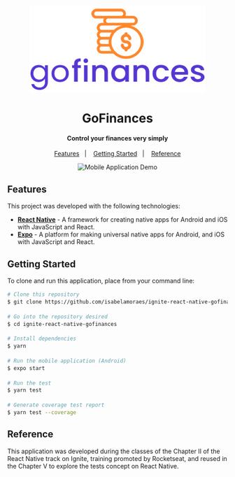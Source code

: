 <h1 align="center">
  <br>
    <img src="https://github.com/isabelamoraes/ignite-react-native-gofinances/blob/main/demo/logo.jpg?raw=true" alt="gofinances">
  <br>
  <br>
  GoFinances
</h1>

<h4 align="center">
  Control your finances very simply 
</h4>

<p align="center">
  <a href="#features">Features</a>&nbsp;&nbsp;&nbsp;|&nbsp;&nbsp;&nbsp;
  <a href="#getting-started">Getting Started</a>&nbsp;&nbsp;&nbsp;|&nbsp;&nbsp;&nbsp;
  <a href="#reference">Reference</a>
</p>

<p align="center">
  <img alt="Mobile Application Demo" src="https://github.com/isabelamoraes/ignite-react-native-gofinances/blob/main/demo/gofinances.gif?raw=true" width="60%">
</p>

## Features

This project was developed with the following technologies:

-  **[React Native](https://reactnative.dev/)** - A framework for creating native apps for Android and iOS with JavaScript and React.
-  **[Expo](https://reactnative.dev/)** - A platform for making universal native apps for Android, and iOS with JavaScript and React.

## Getting Started

To clone and run this application, place from your command line:

```bash
# Clone this repository
$ git clone https://github.com/isabelamoraes/ignite-react-native-gofinances.git ignite-react-native-gofinances

# Go into the repository desired
$ cd ignite-react-native-gofinances

# Install dependencies
$ yarn

# Run the mobile application (Android)
$ expo start

# Run the test
$ yarn test

# Generate coverage test report
$ yarn test --coverage

```

## Reference

This application was developed during the classes of the Chapter II of the React Native track on Ignite, training promoted by Rocketseat, and reused in the Chapter V to explore the tests concept on React Native.
